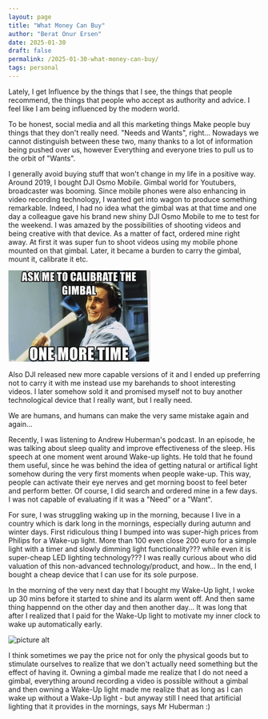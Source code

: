 ```yaml
---
layout: page
title: "What Money Can Buy"
author: "Berat Onur Ersen"
date: 2025-01-30
draft: false
permalink: /2025-01-30-what-money-can-buy/
tags: personal
---
```


Lately, I get Influence by the things that I see, the things that people recommend, the things that people who accept as authority and advice.
I feel like I am being influenced by the modern world. 
  

To be honest, social media and all this marketing things Make people buy things that they don't really need.
"Needs and Wants", right... Nowadays we cannot distinguish between these two, many thanks to a lot of information being pushed over us, however Everything and 
everyone tries to pull us to the orbit of "Wants".

I generally avoid buying stuff that won't change in my life in a positive way. Around 2019, I bought DJI Osmo Mobile. Gimbal world for Youtubers, 
broadcaster was booming. 
Since mobile phones were also enhancing in video recording technology, I wanted get into wagon to produce something remarkable. Indeed, I had no 
idea what the gimbal was at that time and one day a colleague gave his brand new shiny DJI Osmo Mobile to me to test for the weekend. I was amazed by the 
possibilities of shooting videos and being creative with that device. As a matter of fact, ordered mine right away. At first it was super fun to shoot videos 
using my mobile phone mounted on that gimbal. Later, it became a burden to carry the gimbal, mount it, calibrate it etc. 
  
![picture alt](/img/what-money-can-buy/gimbalcalibrate.png)
  
Also DJI released new more capable versions of it and I ended up preferring not to carry it with me instead use my barehands to shoot interesting videos. I later somehow sold it and promised myself
 not to buy another technological device that I really want, but I really need.
  
We are humans, and humans can make the very same mistake again and again...
  
Recently, I was listening to Andrew Huberman's podcast. In an episode, he was talking about sleep quality and improve effectiveness of the sleep. 
His speech at one moment went around Wake-up lights. He told that he found them useful, since he was behind the idea of getting natural or artifical light 
somehow during the very first moments when people wake-up. This way, people can activate their eye nerves and get morning boost to feel beter and perform better. 
Of course, I did search and ordered mine in a few days. I was not capable of evaluating if it was a "Need" or a "Want". 
  
For sure, I was struggling waking up in the morning, because I live in a country which is dark long in the mornings, especially during autumn and winter days. 
First ridiculous thing I bumped into was super-high prices from Philips for a Wake-up light. More than 100 even close 200 euro for a simple light with a timer 
and slowly dimming light functionality??? while even it is super-cheap LED lighting technology??? 
I was really curious about who did valuation of this non-advanced technology/product, and how...
In the end, I bought a cheap device that I can use for its sole purpose.
  
In the morning of the very next day that I bought my Wake-Up light, I woke up 30 mins before it started to shine and its alarm went off. And then same 
thing happennd on the other day and then another day... It was long that after I realized that I paid for the Wake-Up light to motivate 
my inner clock to wake up automatically early. 
  
![picture alt](/img/what-money-can-buy/wakeup.gif)
  
I think sometimes we pay the price not for only the physical goods but to stimulate ourselves to realize that we don't actually need something but the effect of having it.
Owning a gimbal made me realize that I do not need a gimbal, everything around recording a video is possible without a gimbal and then owning a Wake-Up light made me realize that as long as 
I can wake up without a Wake-Up light - but anyway still I need that artificial lighting that it provides in the mornings, says Mr Huberman :)  

